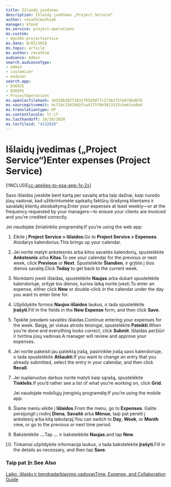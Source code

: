 ```yaml
---
title: Išlaidų įvedimas
description: Išlaidų įvedimas „Project Service“
author: revathimuthiah
manager: kfend
ms.service: project-operations
ms.custom:
- dyn365-projectservice
ms.date: 8/03/2018
ms.topic: article
ms.author: revathim
audience: Admin
search.audienceType:
- admin
- customizer
- enduser
search.app:
- D365CE
- D365PS
- ProjectOperations
ms.openlocfilehash: 34510b38773031795d3877c2736275fe67dbdd7b
ms.sourcegitcommit: 4cf1dc1561b92fca4175f0b3813133c5e63ce8e6
ms.translationtype: HT
ms.contentlocale: lt-LT
ms.lasthandoff: 10/28/2020
ms.locfileid: "4132928"
---
```

# <a name="enter-expenses-project-service"></a><span data-ttu-id="251e5-103">Išlaidų įvedimas („Project Service“)</span><span class="sxs-lookup"><span data-stu-id="251e5-103">Enter expenses (Project Service)</span></span>

[!INCLUDE[cc-applies-to-psa-app-1x-2x](../includes/cc-applies-to-psa-app-1x-2x.md)]

<span data-ttu-id="251e5-104">Savo išlaidas įveskite bent kartą per savaitę arba taip dažnai, kaip nurodo jūsų vadovai, kad užtikrintumėte sąskaitų faktūrų išrašymą klientams ir savalaikį klientų atsiskaitymą.</span><span class="sxs-lookup"><span data-stu-id="251e5-104">Enter your expenses at least weekly—or at the frequency requested by your managers—to ensure your clients are invoiced and you’re credited correctly.</span></span>  
  
 <span data-ttu-id="251e5-105">Jei naudojate žiniatinklio programėlę:</span><span class="sxs-lookup"><span data-stu-id="251e5-105">If you’re using the web app:</span></span>  
  
1. <span data-ttu-id="251e5-106">Eikite į **Project Service > Išlaidos**.</span><span class="sxs-lookup"><span data-stu-id="251e5-106">Go to **Project Service > Expenses**.</span></span> <span data-ttu-id="251e5-107">Atsidarys kalendorius.</span><span class="sxs-lookup"><span data-stu-id="251e5-107">This brings up your calendar.</span></span>  
  
2. <span data-ttu-id="251e5-108">Jei norite matyti ankstesnės arba kitos savaitės kalendorių, spustelėkite **Ankstesnis** arba **Kitas**.</span><span class="sxs-lookup"><span data-stu-id="251e5-108">To see your calendar for the previous or next week, click **Previous** or **Next**.</span></span> <span data-ttu-id="251e5-109">Spustelėkite **Šiandien**, ir grįšite į šios dienos savaitę.</span><span class="sxs-lookup"><span data-stu-id="251e5-109">Click **Today** to get back to the current week.</span></span>  
  
3. <span data-ttu-id="251e5-110">Norėdami įvesti išlaidas, spustelėkite **Naujas** arba dukart spustelėkite kalendoriuje, srityje tos dienos, kurios laiką norite įvesti.</span><span class="sxs-lookup"><span data-stu-id="251e5-110">To enter an expense, either click **New** or double-click in the calendar under the day you want to enter time for.</span></span>  
  
4. <span data-ttu-id="251e5-111">Užpildykite formos **Naujos išlaidos** laukus, o tada spustelėkite **Įrašyti**.</span><span class="sxs-lookup"><span data-stu-id="251e5-111">Fill in the fields in the **New Expense** form, and then click **Save**.</span></span>  
  
5. <span data-ttu-id="251e5-112">Tęskite įvesdami savaitės išlaidas.</span><span class="sxs-lookup"><span data-stu-id="251e5-112">Continue entering your expenses for the week.</span></span> <span data-ttu-id="251e5-113">Baigę, jei viskas atrodo teisingai, spustelėkite **Pateikti**.</span><span class="sxs-lookup"><span data-stu-id="251e5-113">When you’re done and everything looks correct, click **Submit**.</span></span> <span data-ttu-id="251e5-114">Išlaidas peržiūri ir tvirtina jūsų vadovas.</span><span class="sxs-lookup"><span data-stu-id="251e5-114">A manager will review and approve your expenses.</span></span>  
  
6. <span data-ttu-id="251e5-115">Jei norite pakeisti jau pateiktą įrašą, pasirinkite įrašą savo kalendoriuje, o tada spustelėkite **Atšaukti**.</span><span class="sxs-lookup"><span data-stu-id="251e5-115">If you want to change an entry that you already submitted, select the entry in your calendar, and then click **Recall**.</span></span>  
  
7. <span data-ttu-id="251e5-116">Jei suplanuotus darbus norite matyti kaip sąrašą, spustelėkite **Tinklelis**.</span><span class="sxs-lookup"><span data-stu-id="251e5-116">If you’d rather see a list of what you’re working on, click **Grid**.</span></span>  
  
   <span data-ttu-id="251e5-117">Jei naudojate mobiliųjų įrenginių programėlę:</span><span class="sxs-lookup"><span data-stu-id="251e5-117">If you’re using the mobile app:</span></span>  
  
8. <span data-ttu-id="251e5-118">Šiame meniu eikite į **Išlaidos**.</span><span class="sxs-lookup"><span data-stu-id="251e5-118">From the menu, go to **Expenses**.</span></span>     <span data-ttu-id="251e5-119">Galite persijungti į rodinį **Diena**, **Savaitė** arba **Mėnuo**, taip pat pereiti į ankstesnį arba kitą laikotarpį.</span><span class="sxs-lookup"><span data-stu-id="251e5-119">You can switch to **Day**, **Week**, or **Month** view, or go to the previous or next time period.</span></span>  
  
9. <span data-ttu-id="251e5-120">Bakstelėkite **...**</span><span class="sxs-lookup"><span data-stu-id="251e5-120">Tap **…**</span></span> <span data-ttu-id="251e5-121">ir bakstelėkite **Naujas**.</span><span class="sxs-lookup"><span data-stu-id="251e5-121">and tap **New**.</span></span>  
  
10. <span data-ttu-id="251e5-122">Tinkamai užpildykite informacija laukus, o tada bakstelėkite **Įrašyti**.</span><span class="sxs-lookup"><span data-stu-id="251e5-122">Fill in the details as necessary, and then tap **Save**.</span></span>  
  
### <a name="see-also"></a><span data-ttu-id="251e5-123">Taip pat žr.</span><span class="sxs-lookup"><span data-stu-id="251e5-123">See Also</span></span>  
 [<span data-ttu-id="251e5-124">Laiko, išlaidų ir bendradarbiavimo vadovas</span><span class="sxs-lookup"><span data-stu-id="251e5-124">Time, Expense, and Collaboration Guide</span></span>](../psa/time-expense-collaboration-guide.md)
